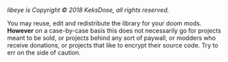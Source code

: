 *libeye is Copyright © 2018 KeksDose, all rights reserved.*

You may reuse, edit and redistribute the library for your doom mods. **However** on a case-by-case basis this does not necessarily go for projects meant to be sold, or projects behind any sort of paywall, or modders who receive donations, or projects that like to encrypt their source code. Try to err on the side of caution.
